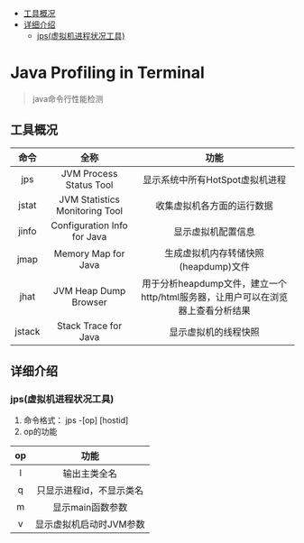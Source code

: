 - [工具概况](#工具概况)
- [详细介绍](#详细介绍)
  - [jps(虚拟机进程状况工具)](#jps虚拟机进程状况工具)

# Java Profiling in Terminal
> java命令行性能检测

## 工具概况
|  命令  |              全称              |                                     功能                                      |
|:------:|:------------------------------:|:---------------------------------------------------------------------------:|
|  jps   |    JVM Process Status Tool     |                        显示系统中所有HotSpot虚拟机进程                        |
| jstat  | JVM Statistics Monitoring Tool |                          收集虚拟机各方面的运行数据                           |
| jinfo  |  Configuration Info for Java   |                              显示虚拟机配置信息                               |
|  jmap  |      Memory Map for Java       |                     生成虚拟机内存转储快照(heapdump)文件                      |
|  jhat  |     JVM Heap Dump Browser      | 用于分析heapdump文件，建立一个http/html服务器，让用户可以在浏览器上查看分析结果 |
| jstack |      Stack Trace for Java      |                             显示虚拟机的线程快照                              |

## 详细介绍
### jps(虚拟机进程状况工具)
1. 命令格式： jps -[op] [hostid]
2. op的功能

| op |          功能           |
|:--:|:---------------------:|
| l  |      输出主类全名       |
| q  | 只显示进程id，不显示类名 |
| m  |    显示main函数参数     |
| v  | 显示虚拟机启动时JVM参数 |